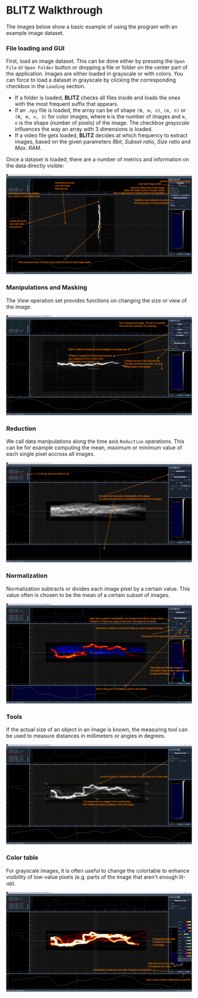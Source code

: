 # **BLITZ** Walkthrough

The images below show a basic example of using the program with an example image dataset.

### File loading and GUI

First, load an image dataset. This can be done either by pressing the `Open File` or `Open Folder`
button or dropping a file or folder on the center part of the application. Images are either loaded
in grayscale or with colors. You can force to load a dataset in grayscale by clicking the
corresponding checkbox in the `Loading` section.

- If a folder is loaded, **BLITZ** checks all files inside and loads the ones with the most
  frequent suffix that appears.
- If an `.npy` file is loaded, the array can be of shape `(N, m, n)`, `(m, n)` or `(N, m, n, 3)`
  for color images, where `N` is the number of images and `m, n` is the shape (number of pixels) of
  the image. The checkbox _grayscale_ influences the way an array with 3 dimensions is loaded.
- If a video file gets loaded, **BLITZ** decides at which frequency to extract images, based on the
  given parameters _8bit_, _Subset ratio_, _Size ratio_ and _Max. RAM_.

Once a dataset is loaded, there are a number of metrics and information on the data directly
visible:

![walkthrough_01](images/walkthrough_01.png)

### Manipulations and Masking

The _View_ operation set provides functions on changing the size or view of the image.

![walkthrough_02](images/walkthrough_02.png)

### Reduction

We call data manipulations along the time axis `Reduction` operations. This can be for example
computing the mean, maximum or minimum value of each single pixel accross all images.

![walkthrough_03](images/walkthrough_03.png)

### Normalization

Normalization subtracts or divides each image pixel by a certain value. This value often is chosen
to be the mean of a certain subset of images.

![walkthrough_04](images/walkthrough_04.png)

### Tools

If the actual size of an object in an image is known, the measuring tool can be used to measure
distances in millimeters or angles in degrees.

![walkthrough_05](images/walkthrough_05.png)

### Color table

For grayscale images, it is often useful to change the colortable to enhance visibility of
low-value pixels (e.g. parts of the image that aren't enough lit-up).

![walkthrough_06](images/walkthrough_06.png)
